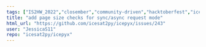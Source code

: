 ```yaml
---
tags: ["IS2HW_2022","closember","community-driven","hacktoberfest","icesat-2","python3"]
title: "add page size checks for sync/async request mode"
html_url: "https://github.com/icesat2py/icepyx/issues/243"
user: "JessicaS11"
repo: "icesat2py/icepyx"
---
```


